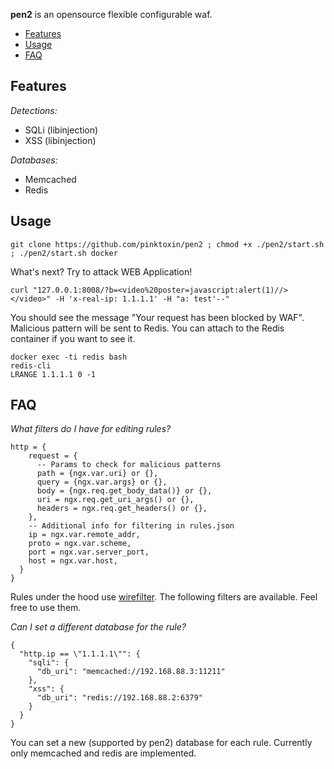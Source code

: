 **pen2** is an opensource flexible configurable waf.

* [Features](#features)
* [Usage](#usage)
* [FAQ](#faq)

## Features

_Detections:_
- SQLi (libinjection)  
- XSS (libinjection)

_Databases:_
- Memcached
- Redis

## Usage

```
git clone https://github.com/pinktoxin/pen2 ; chmod +x ./pen2/start.sh ; ./pen2/start.sh docker
```

What's next? Try to attack WEB Application!  

```
curl "127.0.0.1:8008/?b=<video%20poster=javascript:alert(1)//></video>" -H 'x-real-ip: 1.1.1.1' -H "a: test'--"
```

You should see the message "Your request has been blocked by WAF". Malicious pattern will be sent to Redis. You can attach to the Redis container if you want to see it.

```
docker exec -ti redis bash
redis-cli
LRANGE 1.1.1.1 0 -1
```

## FAQ

_What filters do I have for editing rules?_  

```
http = {
    request = {
      -- Params to check for malicious patterns
      path = {ngx.var.uri} or {},
      query = {ngx.var.args} or {},
      body = {ngx.req.get_body_data()} or {},
      uri = ngx.req.get_uri_args() or {},
      headers = ngx.req.get_headers() or {},
    },
    -- Additional info for filtering in rules.json
    ip = ngx.var.remote_addr,
    proto = ngx.var.scheme,
    port = ngx.var.server_port,
    host = ngx.var.host,
  }
}
```

Rules under the hood use [wirefilter](https://github.com/cloudflare/wirefilter). The following filters are available. Feel free to use them.

_Can I set a different database for the rule?_  

```
{
  "http.ip == \"1.1.1.1\"": {
    "sqli": {
      "db_uri": "memcached://192.168.88.3:11211"
    },
    "xss": {
      "db_uri": "redis://192.168.88.2:6379"
    }
  }
}
```

You can set a new (supported by pen2) database for each rule. Currently only memcached and redis are implemented.
<br>